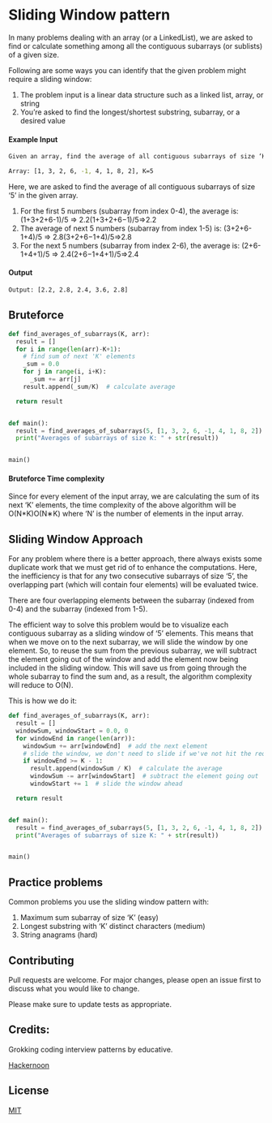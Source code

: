 # Sliding Window pattern

In many problems dealing with an array (or a LinkedList), we are asked to find or calculate something among all the contiguous subarrays (or sublists) of a given size.

Following are some ways you can identify that the given problem might require a sliding window:
1. The problem input is a linear data structure such as a linked list, array, or string
2. You’re asked to find the longest/shortest substring, subarray, or a desired value

#### Example Input

```bash
Given an array, find the average of all contiguous subarrays of size ‘K’ in it.

Array: [1, 3, 2, 6, -1, 4, 1, 8, 2], K=5
```

Here, we are asked to find the average of all contiguous subarrays of size ‘5’ in the given array.

1. For the first 5 numbers (subarray from index 0-4), the average is: (1+3+2+6-1)/5 => 2.2(1+3+2+6−1)/5=>2.2
2. The average of next 5 numbers (subarray from index 1-5) is: (3+2+6-1+4)/5 => 2.8(3+2+6−1+4)/5=>2.8
3. For the next 5 numbers (subarray from index 2-6), the average is: (2+6-1+4+1)/5 => 2.4(2+6−1+4+1)/5=>2.4

#### Output

```bash
Output: [2.2, 2.8, 2.4, 3.6, 2.8]
```

## Bruteforce

```python
def find_averages_of_subarrays(K, arr):
  result = []
  for i in range(len(arr)-K+1):
    # find sum of next 'K' elements
    _sum = 0.0
    for j in range(i, i+K):
      _sum += arr[j]
    result.append(_sum/K)  # calculate average

  return result


def main():
  result = find_averages_of_subarrays(5, [1, 3, 2, 6, -1, 4, 1, 8, 2])
  print("Averages of subarrays of size K: " + str(result))


main()

```

#### Bruteforce Time complexity

Since for every element of the input array, we are calculating the sum of its next ‘K’ elements, the time complexity of the above algorithm will be O(N*K)O(N∗K) where ‘N’ is the number of elements in the input array.

## Sliding Window Approach

For any problem where there is a better approach, there always exists some duplicate work that we must get rid of to enhance the computations. Here, the inefficiency is that for any two consecutive subarrays of size ‘5’, the overlapping part (which will contain four elements) will be evaluated twice. 

There are four overlapping elements between the subarray (indexed from 0-4) and the subarray (indexed from 1-5).

The efficient way to solve this problem would be to visualize each contiguous subarray as a sliding window of ‘5’ elements. This means that when we move on to the next subarray, we will slide the window by one element. So, to reuse the sum from the previous subarray, we will subtract the element going out of the window and add the element now being included in the sliding window. This will save us from going through the whole subarray to find the sum and, as a result, the algorithm complexity will reduce to O(N).

This is how we do it:

```python
def find_averages_of_subarrays(K, arr):
  result = []
  windowSum, windowStart = 0.0, 0
  for windowEnd in range(len(arr)):
    windowSum += arr[windowEnd]  # add the next element
    # slide the window, we don't need to slide if we've not hit the required window size of 'k'
    if windowEnd >= K - 1:
      result.append(windowSum / K)  # calculate the average
      windowSum -= arr[windowStart]  # subtract the element going out
      windowStart += 1  # slide the window ahead

  return result


def main():
  result = find_averages_of_subarrays(5, [1, 3, 2, 6, -1, 4, 1, 8, 2])
  print("Averages of subarrays of size K: " + str(result))


main()
```


## Practice problems

Common problems you use the sliding window pattern with:
1. Maximum sum subarray of size ‘K’ (easy)
2. Longest substring with ‘K’ distinct characters (medium)
3. String anagrams (hard)

## Contributing
Pull requests are welcome. For major changes, please open an issue first to discuss what you would like to change.

Please make sure to update tests as appropriate.

## Credits:
Grokking coding interview patterns by educative.

[Hackernoon](https://hackernoon.com/14-patterns-to-ace-any-coding-interview-question-c5bb3357f6ed)

## License
[MIT](https://choosealicense.com/licenses/mit/)
